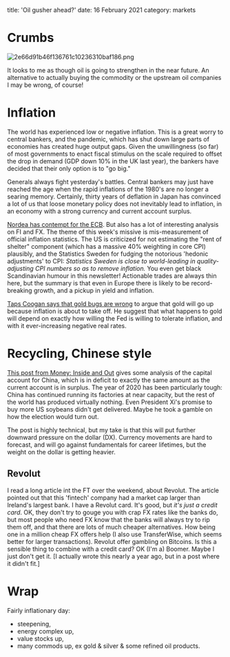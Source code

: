 title: 'Oil gusher ahead?'
date: 16 February 2021
category: markets

# Crumbs

![2e66d91b46f136761c10236310baf186.png]({attach}2e66d91b46f136761c10236310baf186.png)

It looks to me as though oil is going to strengthen in the near future.
An alternative to actually buying the commodity or the upstream oil companies 
I may be wrong, of course!

# Inflation

The world has experienced low or negative inflation.
This is a great worry to central bankers, and the pandemic, which has shut down large parts of economies has created huge output gaps.
Given the unwillingness (so far) of most governments to enact fiscal stimulus on the scale required to offset the drop in demand (GDP down 10% in the UK last year), the bankers have decided that their only option is to "go big."

Generals always fight yesterday's battles. 
Central bankers may just have reached the age when the rapid inflations of the 1980's are no longer a  searing memory.
Certainly, thirty years of deflation in Japan has convinced a lot of us that loose monetary policy does not inevitably lead to inflation, in an economy with a strong currency and current account surplus.

[Nordea has contempt for the ECB](https://corporate.nordea.com/article/63558/fx-weekly-roses-are-red-violets-are-blue-the-ecb-is-more-infantile-than-both-me-and-you).  But also has a lot of interesting analysis on FI and FX. The theme of this week's missive is mis-measurement of official inflation statistics. The US is criticized for not estimating the "rent of shelter" component (which has a massive 40% weighting in core CPI) plausibly, and the Statistics Sweden for fudging the notorious 'hedonic adjustments' to CPI:  _Statistics Sweden is close to world-leading in quality-adjusting CPI numbers so as to remove inflation._ You even get black Scandinavian humour in this newsletter! 
Actionable trades are always thin here, but the summary is that even in Europe there is likely to be record-breaking growth, and a pickup in yield and inflation. 

[Taps Coogan says that gold bugs are wrong](https://thesoundingline.com/gold-is-a-hedge-against-negative-real-rates-not-inflation-which-is-the-fed-really-targeting/) to argue that gold will go up because inflation is about to take off. He suggest that what happens to gold will depend on exactly how willing the Fed is willing to tolerate inflation, and with it ever-increasing negative real rates.

# Recycling, Chinese style

[This post from Money: Inside and Out](https://moneyinsideout.exantedata.com/p/chinas-balance-of-payments-part-ii) gives some analysis of the capital account for China, which is in deficit to exactly the same amount as the current account is in surplus.
The year of 2020 has been particularly tough: China has continued running its factories at near capacity, but the rest of the world has produced virtually nothing. Even President Xi's promise to buy more US soybeans didn't get delivered. Maybe he took a gamble on how the election would turn out.

The post is highly technical, but my take is that this will put further downward pressure on the dollar (DX). 
Currency movements are hard to forecast, and will go against fundamentals for career lifetimes, but the weight on the dollar is getting heavier.

## Revolut

I read a long article int the FT over the weekend,  about Revolut.
The article pointed out that this 'fintech' company had a market cap larger than 
Ireland's largest bank. I have a Revolut card. It's good, but *it's just a credit card*. 
OK, they don't try to gouge you with crap FX rates like the banks do,
but most people who need FX know that the banks will always try to rip them off,
and that there are lots of much cheaper alternatives.
How being one in a million cheap FX offers help (I also use TransferWise, which seems better for larger transactions).
Revolut offer gambling on Bitcoins. Is this a sensible thing to combine with a credit card?
OK (I'm a) Boomer. Maybe I just don't get it.
[I actually wrote this nearly a year ago, but in a post where it didn't fit.]

# Wrap

Fairly inflationary day:

- steepening,
- energy complex up,
- value stocks up,
- many commods up, ex gold & silver & some refined oil products.

